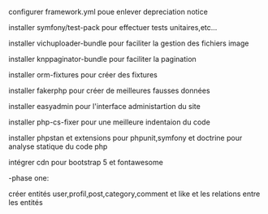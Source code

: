 configurer framework.yml poue enlever depreciation notice

installer symfony/test-pack pour effectuer tests unitaires,etc...

installer vichuploader-bundle pour faciliter la gestion des fichiers image

installer knppaginator-bundle pour faciliter la pagination

installer orm-fixtures pour créer des fixtures

installer fakerphp pour créer de meilleures fausses données

installer easyadmin pour l'interface administartion du site

installer php-cs-fixer pour une meilleure indentaion du code

installer phpstan et extensions pour phpunit,symfony et doctrine pour analyse statique du code php

intégrer cdn pour bootstrap 5 et fontawesome

-phase one:

créer entités user,profil,post,category,comment et like et les relations entre les entités
